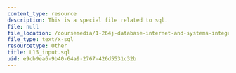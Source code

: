 ```yaml
---
content_type: resource
description: This is a special file related to sql.
file: null
file_location: /coursemedia/1-264j-database-internet-and-systems-integration-technologies-fall-2013/e9cb9ea69b4064a92767426d5531c32b_L15_input.sql
file_type: text/x-sql
resourcetype: Other
title: L15_input.sql
uid: e9cb9ea6-9b40-64a9-2767-426d5531c32b
---
```

